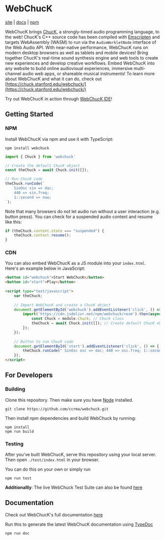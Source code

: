 # WebChucK
[site](https://chuck.stanford.edu/webchuck/) | [docs](https://chuck.stanford.edu/webchuck/docs) | [npm](https://www.npmjs.com/package/webchuck)

WebChucK brings [ChucK](https://chuck.stanford.edu), a strongly-timed audio programming language, to 
the web! ChucK's C++ source code has been compiled with [Emscripten](https://emscripten.org) and 
targets WebAssembly (WASM) to run via the `AudioWorkletNode` interface of the Web Audio API. 
With near-native performance, WebChucK runs on modern desktop browsers as well as tablets and mobile 
devices! Bring together ChucK's real-time sound synthesis engine and web tools to create new 
experiences and develop creative workflows. Embed WebChucK into any website to build online audiovisual 
experiences, immersive multi-channel audio web apps, or shareable musical instruments! To learn more 
about WebChucK and what it can do, check out [https://chuck.stanford.edu/webchuck/](https://chuck.stanford.edu/webchuck/)

Try out WebChucK in action through [WebChucK IDE](https://chuck.stanford.edu/ide/)!

## Getting Started

### NPM 

Install WebChucK via npm and use it with TypeScript:

```
npm install webchuck
```

```ts
import { Chuck } from 'webchuck'

// Create the default ChucK object
const theChuck = await Chuck.init([]);

// Run ChucK code
theChuck.runCode(`
    SinOsc sin => dac;
    440 => sin.freq;
    1::second => now;
`);
```

Note that many browsers do not let audio run without a user interaction (e.g. button press).
You can check for a suspended audio context and resume like this:

```ts
if (theChuck.context.state === "suspended") {
    theChuck.context.resume();
}
```

### CDN 

You can also embed WebChucK as a JS module into your `index.html`. Here's an example below in JavaScript:

```html
<button id="webchuck">Start WebChucK</button>
<button id="start">Play</button>
    
<script type="text/javascript">
    var theChuck; 
    
    // Import WebChucK and create a ChucK object 
    document.getElementById('webchuck').addEventListener('click', () => {
        import('https://cdn.jsdelivr.net/npm/webchuck/+esm').then(async (module) => {
            const Chuck = module.Chuck; // Chuck class
            theChuck = await Chuck.init([]); // Create default ChucK object
        });
    });
    
    // Button to run ChucK code
    document.getElementById('start').addEventListener('click', () => {
        theChuck.runCode(" SinOsc osc => dac; 440 => osc.freq; 1::second => now; ");
    });
</script>
```

## For Developers

### Building 

Clone this repository. Then make sure you have [Node](https://nodejs.org) installed.

```
git clone https://github.com/ccrma/webchuck.git
```

Then install npm dependencies and build WebChuck by running:

```
npm install
npm run build
```

### Testing

After you've built WebChucK, serve this repository using your local server. Then open `./test/index.html` in your browser.

You can do this on your own or simply run

```
npm run test
```

**Additionallly**: The live WebChuck Test Suite can also be found [here](https://chuck.stanford.edu/webchuck/test)

## Documentation

Check out WebChucK's full documentation [here](https://chuck.stanford.edu/webchuck/docs)

Run this to generate the latest WebChucK documentation using [TypeDoc](https://typedoc.org/)

```
npm run doc
```
